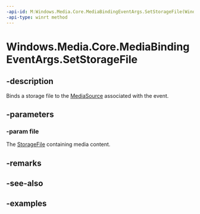 ```yaml
---
-api-id: M:Windows.Media.Core.MediaBindingEventArgs.SetStorageFile(Windows.Storage.IStorageFile)
-api-type: winrt method
---
```


<!-- Method syntax.
public void MediaBindingEventArgs.SetStorageFile(IStorageFile file)
-->

# Windows.Media.Core.MediaBindingEventArgs.SetStorageFile


## -description

Binds a storage file to the [MediaSource](mediasource.md) associated with the event.

## -parameters

### -param file

The [StorageFile](../windows.storage/storagefile.md) containing media content.

## -remarks

## -see-also

## -examples

